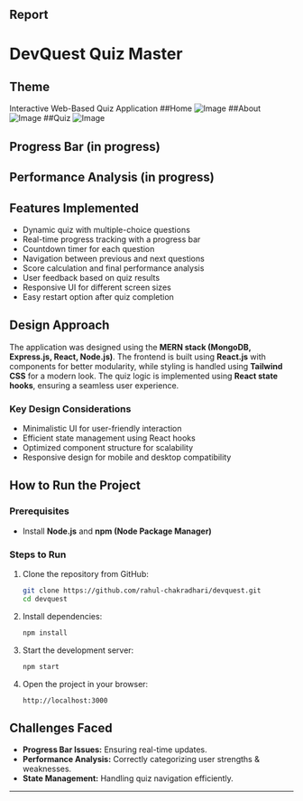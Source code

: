 ## Report 
# DevQuest Quiz Master

## Theme
Interactive Web-Based Quiz Application
##Home
![Image](https://github.com/user-attachments/assets/b52eff32-c7f1-4618-a509-231956e25a8a)
##About
![Image](https://github.com/user-attachments/assets/3d27f312-f93b-4bbe-8c9d-9338fa693715)
##Quiz
![Image](https://github.com/user-attachments/assets/08efba8a-55b3-4570-bf67-9b535da01816)
## Progress Bar (in progress)
## Performance Analysis (in progress)
## Features Implemented
- Dynamic quiz with multiple-choice questions
- Real-time progress tracking with a progress bar
- Countdown timer for each question
- Navigation between previous and next questions
- Score calculation and final performance analysis
- User feedback based on quiz results
- Responsive UI for different screen sizes
- Easy restart option after quiz completion

## Design Approach
The application was designed using the **MERN stack (MongoDB, Express.js, React, Node.js)**. The frontend is built using **React.js** with components for better modularity, while styling is handled using **Tailwind CSS** for a modern look. The quiz logic is implemented using **React state hooks**, ensuring a seamless user experience.

### Key Design Considerations
- Minimalistic UI for user-friendly interaction
- Efficient state management using React hooks
- Optimized component structure for scalability
- Responsive design for mobile and desktop compatibility

## How to Run the Project

### Prerequisites
- Install **Node.js** and **npm (Node Package Manager)**

### Steps to Run
1. Clone the repository from GitHub:
   ```sh
   git clone https://github.com/rahul-chakradhari/devquest.git
   cd devquest
   ```
2. Install dependencies:
   ```sh
   npm install
   ```
3. Start the development server:
   ```sh
   npm start
   ```
4. Open the project in your browser:
   ```
   http://localhost:3000
   ```

## Challenges Faced
- **Progress Bar Issues:** Ensuring real-time updates.
- **Performance Analysis:** Correctly categorizing user strengths & weaknesses.
- **State Management:** Handling quiz navigation efficiently.

---
